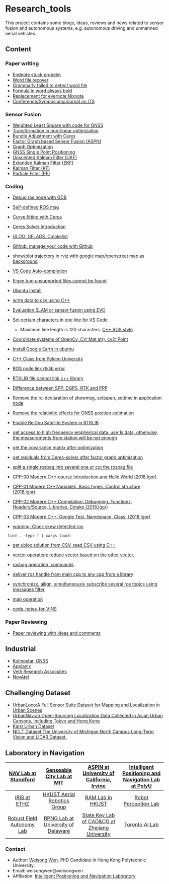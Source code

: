 # Research_tools 
This project contains some blogs, ideas, reviews and news related to sensor fusion and autonomous systems, e.g. autonomous driving and unmanned aerial vehicles.

<!-- <p align="center">
  <img width="712pix" src="img/framework20200104.png">
</p> -->

## Content
### Paper writing

- [Endnote stuck probelm](https://www.zhihu.com/question/44969655/answer/415516847) 
- [Word file recover](https://zhuanlan.zhihu.com/p/95040014)
- [Grammarly failed to detect word file](https://zhuanlan.zhihu.com/p/91414871)
- [Formula in word always bold](https://www.zhihu.com/question/46817938/answer/882984999)
- [Replacement for evernote:Nixnote](https://zhuanlan.zhihu.com/p/86701936)
- [Conference/Symposium/Journal on ITS](https://zhuanlan.zhihu.com/p/49662463)

### Sensor Fusion
- [Weighted Least Square with code for GNSS](https://zhuanlan.zhihu.com/p/85872469)
- [Transformation in non-linear optimization](https://zhuanlan.zhihu.com/p/83120010)
- [Bundle Adjustment with Ceres](https://zhuanlan.zhihu.com/p/82986533)
- [Factor Graph based Sensor Fusion (ASPN)](https://zhuanlan.zhihu.com/p/49500590)
- [Graph Optimization](https://zhuanlan.zhihu.com/p/48182009)
- [GNSS Single Point Positioning](https://zhuanlan.zhihu.com/p/48086556)
- [Unscented Kalman Filter (UKF)](https://zhuanlan.zhihu.com/p/48084816)
- [Extended Kalman Filter (EKF)](https://zhuanlan.zhihu.com/p/48084610)
- [Kalman Filter (KF)](https://zhuanlan.zhihu.com/p/48083971)
- [Particle Filter (PF)](https://zhuanlan.zhihu.com/p/47919094)


### Coding

- [Debug ros node with GDB](coding/GDB/README.md) 
- [Self-defined ROS msg](https://zhuanlan.zhihu.com/p/82381074)
- [Curve fitting with Ceres](https://zhuanlan.zhihu.com/p/82984902)
- [Ceres Solver Introduction](https://zhuanlan.zhihu.com/p/82984902)
- [GLOG, GFLAGS, Cmakelist](https://zhuanlan.zhihu.com/p/81854369)
- [Github: manage your code with Github](coding/GithubUsage/README.md)
- [show/plot trajectory in rviz with google map/openstreet map as background](https://github.com/gareth-cross/rviz_satellite)
- [VS Code Auto-completion](coding/VS_Code/README.md) 
- [Eigen bug unsupported files cannot be found](https://zhuanlan.zhihu.com/p/102604655) 
- [Ubuntu Install](coding/ubuntuInstall/README.md) 
- [write data to csv using C++](coding/data2csv/README.md) 
- [Evaluation SLAM or sensor fusion using EVO](coding/evo/README.md) 
- [Set certain characters in one line for VS Code](https://blog.csdn.net/weixin_45272449/article/details/97615190) 
  - Maximum line length is 120 characters. [C++ ROS style](http://wiki.ros.org/CppStyleGuide) 
- [Coordinate systems of OpenCv, CV::Mat at(), cv2::Point](https://blog.csdn.net/wangxuwen2/article/details/52443978)   
- [Install Google Earth in ubuntu](https://linuxconfig.org/how-to-install-google-earth-on-ubuntu-18-04-bionic-beaver-linux)    
- [C++ Class from Peking University](https://www.bilibili.com/video/av10046030/?p=1)    
- [ROS node link rtklib error](https://zhuanlan.zhihu.com/p/104385648)  
- [RTKLIB file cannot link c++ library](https://zhuanlan.zhihu.com/p/104395633/edit)  
- [Difference between SPP, DGPS, RTK and PPP](https://blog.csdn.net/foreverhuylee/article/details/25693893) 
- [Remove the re-declaration of showmsg, settspan, settime in application node](https://zhuanlan.zhihu.com/p/104488765) 
- [Remove the relativitic effects for GNSS position estimation](https://zhuanlan.zhihu.com/p/104713783) 
- [Enable BeiDou Satellite System in RTKLIB](https://zhuanlan.zhihu.com/p/105019922)
- [get access to high frequency empherical data, use 1s data, otherwise, the measurements from station will be not enough](https://www.geodetic.gov.hk/en/satref/welcome.htm)
- [get the covariance matrix after optimization](https://zhuanlan.zhihu.com/p/106631772)
- [get residuals from Ceres-solver after factor graph optimization](https://zhuanlan.zhihu.com/p/106984063)
- [split a single rosbag into several one or cut the rosbag file](https://answers.ros.org/question/99711/how-to-split-a-recorded-rosbag-file/)

- [CPP-00 Modern C++:course Introduction and Hello World (2018,Igor)](coding/CPP00/README.md)
- [CPP-01 Modern C++:Variables, Basic types, Control structure (2018,Igor)](coding/CPP01/README.md)
- [CPP-02 Modern C++:Compilation, Debugging, Functions, Headers/Source, Libraries, Cmake (2018,Igor)](coding/CPP02/README.md)
- [CPP-03 Modern C++: Google Test, Namespace, Class, (2018,Igor)](coding/CPP03/README.md)
- [warning:  Clock skew detected ros](coding/data2csv/README.md)
```
 find . -type f | xargs touch
```
- [get ublox solution from CSV, read CSV using C++](coding/data2csv/README.md)
- [vector operation: reduce vector based on the other vector, ](coding/vectorOperation/README.md)
- [rosbag operation, commands ](coding/rosbagOperation/README.md)
- [deliver ros handle from main cpp to any cpp from a library](coding/deliverROSHandle/README.md)
- [synchronize, allign, simultaneously subscribe several ros topics using messages filter](coding/rosmessageFilter/README.md)

- [map operation](coding/map_operation/README.md)
- [code_notes_for_VINS](coding/code_notes_for_VINS/README.md)




### Paper Reviewing
- [Paper reviewing with ideas and comments](paperReview/README.md) 

## Industrial
- [Kolmostar, GNSS](https://zhuanlan.zhihu.com/p/58346842)
- [Applanix](https://www.applanix.com/products/posav.htm)
- [Veth Research Associates](https://www.vethresearch.com/)
- [NovAtel](https://www.novatel.com/products/span-gnss-inertial-systems/span-combined-systems/span-cpt/)

## Challenging Dataset
- [UrbanLoco:A Full Sensor Suite Dataset for Mapping and Localization in Urban Scenes](https://advdataset2019.wixsite.com/advlocalization)
- [UrbanNav:an Open-Sourcing Localization Data Collected in Asian Urban Canyons, Including Tokyo and Hong Kong](https://www.polyu-ipn-lab.com/urbannav)
- [Kaist Urban Dataset](https://irap.kaist.ac.kr/dataset/download_1.html)
- [NCLT Dataset:The University of Michigan North Campus Long-Term Vision and LIDAR Dataset.](http://robots.engin.umich.edu/nclt/)

## Laboratory in Navigation
<!-- - [NAV Lab at Standford](http://web.stanford.edu/~gracegao/)
- [Senseable City Lab at MIT](http://senseable.mit.edu/)
- [ASPIN at University of California, Irvine](http://aspin.eng.uci.edu/research.html)
- [toronto AI Lab](http://www.cs.toronto.edu/~urtasun/)
- [IRIS at ETHZ](https://www.iris.ethz.ch/)
- [HKUST Aerial Robotics Group](http://uav.ust.hk/)
- [RAM Lab in HKUST](https://ram-lab.com/)
- [Robot Perception Lab](https://rpl.ri.cmu.edu/)
- [Robust Field Autonomy Lab](https://robustfieldautonomylab.github.io/) -->


| [NAV Lab at Standford](http://web.stanford.edu/~gracegao/) | [Senseable City Lab at MIT](http://senseable.mit.edu/) | [ASPIN at University of California, Irvine](http://aspin.eng.uci.edu/research.html) | [Intelligent Positioning and Navigation Lab at PolyU](https://www.polyu-ipn-lab.com/) |
| :---:  | :---:  | :---:  | :---:  |
| [IRIS at ETHZ](https://www.iris.ethz.ch/) | [HKUST Aerial Robotics Group](http://uav.ust.hk/) | [RAM Lab in HKUST](https://ram-lab.com/) | [Robot Perception Lab](https://rpl.ri.cmu.edu/) |
| [Robust Field Autonomy Lab](https://robustfieldautonomylab.github.io/) | [RPNG Lab at University of Delaware](https://sites.udel.edu/robot/) | [State Key Lab of CAD&CG at Zhejiang University](http://www.cad.zju.edu.cn/home/gfzhang/) | [Toronto AI Lab](http://www.cs.toronto.edu/~urtasun/) |

### Contact
- Author: [Weisong Wen](https://weisongwen.wixsite.com/weisongwen), PhD Candidate in Hong Kong Polytechnic University.
- Email: weisongwen@weisongwen
- Affiliation: [Intelligent Positioning and Navigation Laboratory](https://www.polyu-ipn-lab.com/)